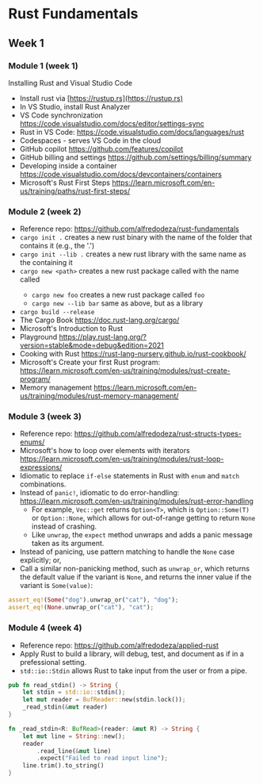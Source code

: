 # Rust Fundamentals

## Week 1

### Module 1 (week 1)

Installing Rust and Visual Studio Code

* Install rust via [https://rustup.rs](https://rustup.rs)
* In VS Studio, install Rust Analyzer
* VS Code synchronization https://code.visualstudio.com/docs/editor/settings-sync
* Rust in VS Code: https://code.visualstudio.com/docs/languages/rust
* Codespaces - serves VS Code in the cloud
* GitHub copilot https://github.com/features/copilot
* GitHub billing and settings https://github.com/settings/billing/summary
* Developing inside a container https://code.visualstudio.com/docs/devcontainers/containers
* Microsoft's Rust First Steps https://learn.microsoft.com/en-us/training/paths/rust-first-steps/

### Module 2 (week 2)

* Reference repo: https://github.com/alfredodeza/rust-fundamentals
* `cargo init .` creates a new rust binary with the name of the folder that contains it (e.g., the '.')
* `cargo init --lib .` creates a new rust library with the same name as the containing it
* `cargo new <path>` creates a new rust package called with the name called <path>
  * `cargo new foo` creates a new rust package called `foo`
  * `cargo new --lib bar` same as above, but as a library
* `cargo build --release`
* The Cargo Book https://doc.rust-lang.org/cargo/
* Microsoft's Introduction to Rust
* Playground https://play.rust-lang.org/?version=stable&mode=debug&edition=2021
* Cooking with Rust https://rust-lang-nursery.github.io/rust-cookbook/
* Microsoft's Create your first Rust program: https://learn.microsoft.com/en-us/training/modules/rust-create-program/
* Memory management https://learn.microsoft.com/en-us/training/modules/rust-memory-management/

### Module 3 (week 3)

* Reference repo: https://github.com/alfredodeza/rust-structs-types-enums/
* Microsoft's how to loop over elements with iterators https://learn.microsoft.com/en-us/training/modules/rust-loop-expressions/
* Idiomatic to replace `if-else` statements in Rust with `enum` and `match` combinations.
* Instead of `panic!`, idiomatic to do error-handling: https://learn.microsoft.com/en-us/training/modules/rust-error-handling
  * For example, `Vec::get` returns `Option<T>`, which is `Option::Some(T)` or `Option::None`, which allows for out-of-range getting to return `None` instead of crashing.
  * Like `unwrap`, the `expect` method unwraps and adds a panic message taken as its argument.
* Instead of panicing, use pattern matching to handle the `None` case explicitly; or,
* Call a similar non-panicking method, such as `unwrap_or`, which returns the default value if the variant is `None`, and returns the inner value if the variant is `Some(value)`:

```rust
assert_eq!(Some("dog").unwrap_or("cat"), "dog");
assert_eq!(None.unwrap_or("cat"), "cat");
```

### Module 4 (week 4)

* Reference repo: https://github.com/alfredodeza/applied-rust
* Apply Rust to build a library, will debug, test, and document as if in a prefessional setting.
* `std::io::Stdin` allows Rust to take input from the user or from a pipe.

```rust
pub fn read_stdin() -> String {
    let stdin = std::io::stdin();
    let mut reader = BufReader::new(stdin.lock());
    _read_stdin(&mut reader)
}

fn _read_stdin<R: BufRead>(reader: &mut R) -> String {
    let mut line = String::new();
    reader
        .read_line(&mut line)
        .expect("Failed to read input line");
    line.trim().to_string()
}
```
